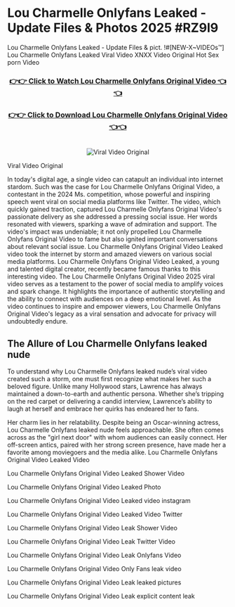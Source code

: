 # Lou Charmelle Onlyfans Leaked - Update Files & Photos 2025 #RZ9l9

Lou Charmelle Onlyfans Leaked - Update Files & pict. !#[NEW-X~VIDEOs™] Lou Charmelle Onlyfans Leaked Viral Video XNXX Video Original Hot Sex porn Video
<br>
<div align="center">
<h3><a href="https://links2leaks.com?utm_source=loucharmelle&utm_medium=gitlong" rel="nofollow">👉👉 Click to Watch Lou Charmelle Onlyfans Original Video 👈👈</a></h3>
<h3><a href="https://links2leaks.com?utm_source=loucharmelle&utm_medium=gitlong" rel="nofollow">👉👉 Click to Download Lou Charmelle Onlyfans Original Video 👈👈</a></h3>
<br>
<a href="https://links2leaks.com?utm_source=loucharmelle&utm_medium=gitlong" rel="nofollow"><img src="https://i.ibb.co/Gkj2r4b/banner.png" alt="Viral Video Original" style="max-width: 100%; display: inline-block;" data-target="animated-image.originalImage"></a>
</div>

Viral Video Original

In today's digital age, a single video can catapult an individual into internet stardom. Such was the case for Lou Charmelle Onlyfans Original Video, a contestant in the 2024 Ms. competition, whose powerful and inspiring speech went viral on social media platforms like Twitter.
The video, which quickly gained traction, captured Lou Charmelle Onlyfans Original Video's passionate delivery as she addressed a pressing social issue. Her words resonated with viewers, sparking a wave of admiration and support. The video's impact was undeniable; it not only propelled Lou Charmelle Onlyfans Original Video to fame but also ignited important conversations about relevant social issue.
Lou Charmelle Onlyfans Original Video Leaked video took the internet by storm and amazed viewers on various social media platforms. Lou Charmelle Onlyfans Original Video Leaked, a young and talented digital creator, recently became famous thanks to this interesting video.
The Lou Charmelle Onlyfans Original Video 2025 viral video serves as a testament to the power of social media to amplify voices and spark change. It highlights the importance of authentic storytelling and the ability to connect with audiences on a deep emotional level. As the video continues to inspire and empower viewers, Lou Charmelle Onlyfans Original Video's legacy as a viral sensation and advocate for privacy will undoubtedly endure.

<h2>The Allure of Lou Charmelle Onlyfans leaked nude</h2>


To understand why Lou Charmelle Onlyfans leaked nude’s viral video created such a storm, one must first recognize what makes her such a beloved figure. Unlike many Hollywood stars, Lawrence has always maintained a down-to-earth and authentic persona. Whether she’s tripping on the red carpet or delivering a candid interview, Lawrence’s ability to laugh at herself and embrace her quirks has endeared her to fans.

Her charm lies in her relatability. Despite being an Oscar-winning actress, Lou Charmelle Onlyfans leaked nude feels approachable. She often comes across as the "girl next door" with whom audiences can easily connect. Her off-screen antics, paired with her strong screen presence, have made her a favorite among moviegoers and the media alike.
Lou Charmelle Onlyfans Original Video Leaked Video

Lou Charmelle Onlyfans Original Video Leaked Shower Video

Lou Charmelle Onlyfans Original Video Leaked Photo

Lou Charmelle Onlyfans Original Video Leaked video instagram

Lou Charmelle Onlyfans Original Video Leaked Video Twitter

Lou Charmelle Onlyfans Original Video Leak Shower Video

Lou Charmelle Onlyfans Original Video Leak Twitter Video

Lou Charmelle Onlyfans Original Video Leak Onlyfans Video

Lou Charmelle Onlyfans Original Video Only Fans leak video

Lou Charmelle Onlyfans Original Video Leak leaked pictures

Lou Charmelle Onlyfans Original Video Leak explicit content leak